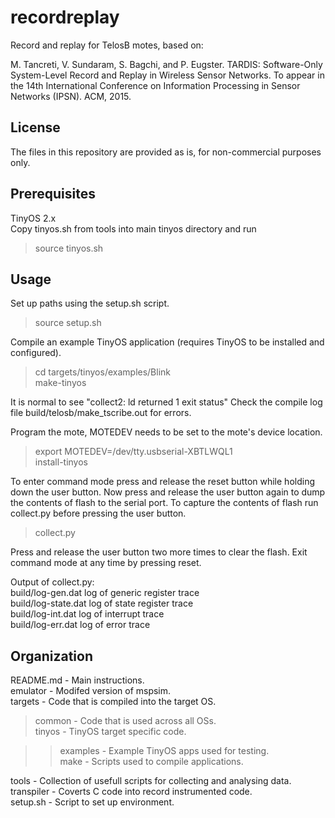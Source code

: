 recordreplay
==========

Record and replay for TelosB motes, based on:

M. Tancreti, V. Sundaram, S. Bagchi, and P. Eugster.
TARDIS: Software-Only System-Level Record and Replay in Wireless Sensor Networks.
To appear in the 14th International Conference on Information Processing in Sensor Networks (IPSN).
ACM, 2015.

License
----------

The files in this repository are provided as is, for non-commercial purposes only.

Prerequisites
----------

TinyOS 2.x  
Copy tinyos.sh from tools into main tinyos directory and run
> source tinyos.sh

Usage
----------

Set up paths using the setup.sh script.

> source setup.sh

Compile an example TinyOS application (requires TinyOS to be installed and configured).

> cd targets/tinyos/examples/Blink  
> make-tinyos  

It is normal to see "collect2: ld returned 1 exit status"
Check the compile log file build/telosb/make\_tscribe.out for errors.

Program the mote, MOTEDEV needs to be set to the mote's device location.

> export MOTEDEV=/dev/tty.usbserial-XBTLWQL1  
> install-tinyos  

To enter command mode press and release the reset button while holding down the user button.
Now press and release the user button again to dump the contents of flash to the serial port.
To capture the contents of flash run collect.py before pressing the user button.

> collect.py  

Press and release the user button two more times to clear the flash.
Exit command mode at any time by pressing reset.

Output of collect.py:  
build/log-gen.dat log of generic register trace  
build/log-state.dat log of state register trace  
build/log-int.dat log of interrupt trace  
build/log-err.dat log of error trace  

Organization
----------
README.md - Main instructions.  
emulator - Modifed version of mspsim.  
targets - Code that is compiled into the target OS.  
> common - Code that is used across all OSs.  
> tinyos - TinyOS target specific code.  

> > examples - Example TinyOS apps used for testing.  
> > make - Scripts used to compile applications.  

tools - Collection of usefull scripts for collecting and analysing data.  
transpiler - Coverts C code into record instrumented code.  
setup.sh - Script to set up environment.

